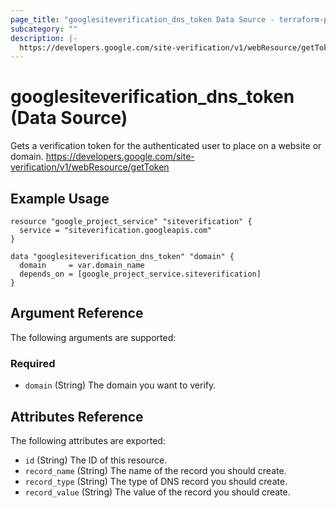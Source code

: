 ```yaml
---
page_title: "googlesiteverification_dns_token Data Source - terraform-provider-googlesiteverification"
subcategory: ""
description: |-
  https://developers.google.com/site-verification/v1/webResource/getToken
---
```


# googlesiteverification_dns_token (Data Source)
Gets a verification token for the authenticated user to place on a website or domain.
https://developers.google.com/site-verification/v1/webResource/getToken

## Example Usage
```hcl
resource "google_project_service" "siteverification" {
  service = "siteverification.googleapis.com"
}

data "googlesiteverification_dns_token" "domain" {
  domain     = var.domain_name
  depends_on = [google_project_service.siteverification]
}
```

<!-- schema generated by tfplugindocs -->
## Argument Reference
The following arguments are supported:
### Required

- `domain` (String) The domain you want to verify.

## Attributes Reference
The following attributes are exported:

- `id` (String) The ID of this resource.
- `record_name` (String) The name of the record you should create.
- `record_type` (String) The type of DNS record you should create.
- `record_value` (String) The value of the record you should create.


